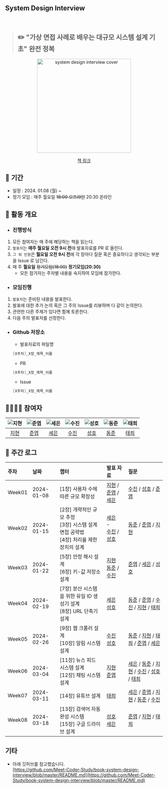 ## System Design Interview
<br>

> ## ✏️ "가상 면접 사례로 배우는 대규모 시스템 설계 기초" 완전 정복

<div align="center">
  <img src="https://image.yes24.com/goods/102819435/XL" alt="system design interview cover" width="300"/>
  <br>
  
  [책 링크](https://www.yes24.com/Product/Goods/102819435)
</div>

## 📆 기간

- 일정 : 2024. 01.08 (월) ~
- 정기 모임 : 매주 월요일 ~~18:00 오프라인~~ 20:30 온라인

## 🔎 활동 개요
- ### 진행방식
1. 모든 참여자는 매 주에 해당하는 책을 읽는다.
2. `발표자`는 **매주 월요일 오전 9시 전**에 발표자료를 PR 로 올린다.
3. `그 외 인원`은 **월요일 오전 9시 전**에 각 장마다 질문 혹은 중요하다고 생각되는 부분을 Issue 로 남긴다.
4. 매 주 **월요일** ~~정기모임(18:00)~~ **정기모임(20:30)**
    - 모든 참가자는 주차별 내용을 숙지하여 모임에 참가한다.
      
- ### 모임진행
1. `발표자`는 준비된 내용을 발표한다.
2. 발표에 대한 추가 논의 혹은 그 주의 Issue를 리뷰하며 다 같이 논의한다.
3. 관련한 다른 주제가 있다면 함께 토론한다. 
4. 다음 주의 발표자를 선정한다.

- ### Github 저장소
  - 발표자료의 파일명
  
  ```java
  [X주차]_X장_제목_이름
  ```
  
  - PR
  
  ```java
  [X주차]_X장_제목_이름
  ```
  
  - Issue
  
  ```java
  [X주차]_X장_제목_이름
  ```
## 👩‍👩‍👦‍👦 참여자
<div align="center">

|     ![지현](https://avatars.githubusercontent.com/u/31675698?v=4)     | ![준엽](https://avatars.githubusercontent.com/u/53340295?v=4) |![세은](https://avatars.githubusercontent.com/u/48899016?v=4)|![수진](https://avatars.githubusercontent.com/u/77006790?v=4)|![성호](https://avatars.githubusercontent.com/u/116167931?v=4)| ![동준](https://github.com/SSAFY-Seoul-20-Study/book-system-design-interview/assets/77006790/fd3be142-dc71-4514-8df8-2f7669524fef)|![태희](https://avatars.githubusercontent.com/u/118531617?v=4)
|:---------------------------------------------------------------:|:-------------------------------------------------------:|:---:|:-----------------------------------------------------:|:------------------------------------------------------:|:-------------------------------------------------------:|:-------------------------------------------------------:|
|                [지현](https://github.com/KimJyun)                 |         [준엽](https://github.com/JunYupK)          | [세은](https://github.com/ChoiSeEun)|           [수진](https://github.com/ss0510s)            |            [성호](https://github.com/SunghoLee98)             |            [동준](https://github.com/djh0211)             | [태희](https://github.com/nyanpasu-life)

</div>

## 💯 주간 로그
  
| 주차 |    날짜   |                         챕터                     |  발표 자료 | 질문 | 
| :- | :-------- | :-------------------------------------------------- |:-------- | :---|
| Week01 | 2024-01-08 | [1장] 사용자 수에 따른 규모 확장성 |[지현](https://github.com/SSAFY-Seoul-20-Study/book-system-design-interview/blob/main/01%EC%9E%A5/%5B1%EC%A3%BC%EC%B0%A8%5D_1-1%EC%9E%A5_%EC%82%AC%EC%9A%A9%EC%9E%90%20%EC%88%98%EC%97%90%20%EB%94%B0%EB%A5%B8%20%EA%B7%9C%EB%AA%A8%20%ED%99%95%EC%9E%A5%EC%84%B1_%EA%B9%80%EC%A7%80%ED%98%84.md) / [준엽](https://github.com/SSAFY-Seoul-20-Study/book-system-design-interview/blob/main/01%EC%9E%A5/%5B1%EC%A3%BC%EC%B0%A8%5D_1-2%EC%9E%A5_%EC%82%AC%EC%9A%A9%EC%9E%90%20%EC%88%98%EC%97%90%20%EB%94%B0%EB%A5%B8%20%EA%B7%9C%EB%AA%A8%20%ED%99%95%EC%9E%A5%EC%84%B1_%EA%B9%80%EC%A4%80%EC%97%BDmd.md) / [세은](https://github.com/SSAFY-Seoul-20-Study/book-system-design-interview/blob/main/01%EC%9E%A5/%5B1%EC%A3%BC%EC%B0%A8%5D_1-3%EC%9E%A5_%EC%82%AC%EC%9A%A9%EC%9E%90%20%EC%88%98%EC%97%90%20%EB%94%B0%EB%A5%B8%20%EA%B7%9C%EB%AA%A8%20%ED%99%95%EC%9E%A5%EC%84%B1_%EC%B5%9C%EC%84%B8%EC%9D%80.md) |[수진](https://github.com/SSAFY-Seoul-20-Study/book-system-design-interview/issues/5) / [성호](https://github.com/SSAFY-Seoul-20-Study/book-system-design-interview/issues/6) / [준엽](https://github.com/SSAFY-Seoul-20-Study/book-system-design-interview/issues/1)|
|Week02| 2024-01-15| [2장] 개략적인 규모 추정 <br> [3장] 시스템 설계 면접 공략법 <br> [4장] 처리율 제한 장치의 설계 | [세은](https://github.com/SSAFY-Seoul-20-Study/book-system-design-interview/blob/main/02%EC%9E%A5/%5B2%EC%A3%BC%EC%B0%A8%5D_2%EC%9E%A5_%EA%B0%9C%EB%9E%B5%EC%A0%81%EC%9D%B8%20%EA%B7%9C%EB%AA%A8%20%EC%B6%94%EC%A0%95_%EC%B5%9C%EC%84%B8%EC%9D%80.md)  <br> - <br> [수진](https://github.com/SSAFY-Seoul-20-Study/book-system-design-interview/blob/main/04%EC%9E%A5/%5B2%EC%A3%BC%EC%B0%A8%5D_4-1%EC%9E%A5_%EC%B2%98%EB%A6%AC%EC%9C%A8%20%EC%A0%9C%ED%95%9C%20%EC%9E%A5%EC%B9%98%EC%9D%98%20%EC%84%A4%EA%B3%84_%EB%82%A8%EC%88%98%EC%A7%84.md) / [성호](https://github.com/SSAFY-Seoul-20-Study/book-system-design-interview/blob/main/04%EC%9E%A5/%5B2%EC%A3%BC%EC%B0%A8%5D_4-2%EC%9E%A5_%EC%B2%98%EB%A6%AC%EC%9C%A8%20%EC%A0%9C%ED%95%9C%20%EC%9E%A5%EC%B9%98%EC%9D%98%20%EC%84%A4%EA%B3%84_%EC%9D%B4%EC%84%B1%ED%98%B8.md) |   [동준](https://github.com/SSAFY-Seoul-20-Study/book-system-design-interview/issues/9) / [준엽](https://github.com/SSAFY-Seoul-20-Study/book-system-design-interview/issues/7) / [지현](https://github.com/SSAFY-Seoul-20-Study/book-system-design-interview/issues/11#issue-2080690818)  |
|Week03| 2024-01-22| [5장] 안정 해시 설계 <br> [6장] 키-값 저장소 설계 |[지현](https://github.com/SSAFY-Seoul-20-Study/book-system-design-interview/blob/main/05%EC%9E%A5/%5B3%EC%A3%BC%EC%B0%A8%5D_5%EC%9E%A5_%EC%95%88%EC%A0%95%20%ED%95%B4%EC%8B%9C%20%EC%84%A4%EA%B3%84_%EA%B9%80%EC%A7%80%ED%98%84.md)<br> [동준](https://github.com/SSAFY-Seoul-20-Study/book-system-design-interview/blob/main/06%EC%9E%A5/%ED%82%A4-%EA%B0%92%20%EC%A0%80%EC%9E%A5%EC%86%8C%20%EC%84%A4%EA%B3%84%20-%201.md) / [수진](https://github.com/SSAFY-Seoul-20-Study/book-system-design-interview/blob/main/06%EC%9E%A5/%5B3%EC%A3%BC%EC%B0%A8%5D_6%EC%9E%A5_%ED%82%A4-%EA%B0%92%20%EC%A0%80%EC%9E%A5%EC%86%8C%EC%9D%98%20%EC%84%A4%EA%B3%84%5B2%5D_%EB%82%A8%EC%88%98%EC%A7%84.md)| [준엽](https://github.com/SSAFY-Seoul-20-Study/book-system-design-interview/issues/14) / [세은](https://github.com/SSAFY-Seoul-20-Study/book-system-design-interview/issues/16) / [성호](https://github.com/SSAFY-Seoul-20-Study/book-system-design-interview/issues/18)|
|Week04| 2024-02-19| [7장] 분산 시스템을 위한 유일 ID 생성기 설계 <br> [8장] URL 단축기 설계|[세은](https://github.com/SSAFY-Seoul-20-Study/book-system-design-interview/blob/main/07%EC%9E%A5/%5B4%EC%A3%BC%EC%B0%A8%5D_7%EC%9E%A5_%EB%B6%84%EC%82%B0%20%EC%8B%9C%EC%8A%A4%ED%85%9C%EC%9D%84%20%EC%9C%84%ED%95%9C%20%EC%9C%A0%EC%9D%BC%20ID%20%EC%83%9D%EC%84%B1%EA%B8%B0%20%EC%84%A4%EA%B3%84_%EC%B5%9C%EC%84%B8%EC%9D%80.md)<br>[성호](https://github.com/SSAFY-Seoul-20-Study/book-system-design-interview/blob/main/08%EC%9E%A5/%5B4%EC%A3%BC%EC%B0%A8%5D_8%EC%9E%A5_URL%20%EB%8B%A8%EC%B6%95%EA%B8%B0%20%EC%84%A4%EA%B3%84_%EC%9D%B4%EC%84%B1%ED%98%B8.md)|[동준](https://github.com/SSAFY-Seoul-20-Study/book-system-design-interview/issues/21) / [준엽](https://github.com/SSAFY-Seoul-20-Study/book-system-design-interview/issues/23) / [수진](https://github.com/SSAFY-Seoul-20-Study/book-system-design-interview/issues/24) / [지현](https://github.com/SSAFY-Seoul-20-Study/book-system-design-interview/issues/25) / [태희](https://github.com/SSAFY-Seoul-20-Study/book-system-design-interview/issues/26)|
|Week05|2024-02-26|[9장] 웹 크롤러 설계 <br> [10장] 알림 시스템 설계|[수진](https://github.com/SSAFY-Seoul-20-Study/book-system-design-interview/blob/main/9%EC%9E%A5/%5B5%EC%A3%BC%EC%B0%A8%5D_9%EC%9E%A5_%EC%9B%B9%ED%81%AC%EB%A1%A4%EB%9F%AC%EC%84%A4%EA%B3%84_%EB%82%A8%EC%88%98%EC%A7%84.md)<br>[성호](https://github.com/SSAFY-Seoul-20-Study/book-system-design-interview/blob/main/10%EC%9E%A5/%5B5%EC%A3%BC%EC%B0%A8%5D_10%EC%9E%A5_%EC%95%8C%EB%A6%BC%20%EC%8B%9C%EC%8A%A4%ED%85%9C%20%EC%84%A4%EA%B3%84_%EC%9D%B4%EC%84%B1%ED%98%B8.md)|[동준](https://github.com/SSAFY-Seoul-20-Study/book-system-design-interview/issues/28) / [지현](https://github.com/SSAFY-Seoul-20-Study/book-system-design-interview/issues/29) / [태희](https://github.com/SSAFY-Seoul-20-Study/book-system-design-interview/issues/31) / [준엽](https://github.com/SSAFY-Seoul-20-Study/book-system-design-interview/issues/32) / [세은](https://github.com/SSAFY-Seoul-20-Study/book-system-design-interview/issues/34) |
|Week06|2024-03-04|[11장] 뉴스 피드 시스템 설계 <br> [12장] 채팅 시스템 설계 |[지현](https://github.com/SSAFY-Seoul-20-Study/book-system-design-interview/blob/main/11%EC%9E%A5/%5B6%EC%A3%BC%EC%B0%A8%5D_11%EC%9E%A5_%EB%89%B4%EC%8A%A4%20%ED%94%BC%EB%93%9C%20%EC%8B%9C%EC%8A%A4%ED%85%9C%20%EC%84%A4%EA%B3%84_%EA%B9%80%EC%A7%80%ED%98%84.md) <br> [준엽](https://github.com/SSAFY-Seoul-20-Study/book-system-design-interview/blob/main/12%EC%9E%A5/%5B6%EC%A3%BC%EC%B0%A8%5D_12%EC%9E%A5_%EC%B1%84%ED%8C%85%EC%8B%9C%EC%8A%A4%ED%85%9C%EC%84%A4%EA%B3%84.md)| [세은](https://github.com/SSAFY-Seoul-20-Study/book-system-design-interview/issues/36) / [동준](https://github.com/SSAFY-Seoul-20-Study/book-system-design-interview/issues/38) / [지현](https://github.com/SSAFY-Seoul-20-Study/book-system-design-interview/issues/39) / [수진](https://github.com/SSAFY-Seoul-20-Study/book-system-design-interview/issues/40) / [성호](https://github.com/SSAFY-Seoul-20-Study/book-system-design-interview/issues/41) / [태희](https://github.com/SSAFY-Seoul-20-Study/book-system-design-interview/issues/42)|
|Week07|2024-03-11|[14장] 유튜브 설계|[태희](https://github.com/SSAFY-Seoul-20-Study/book-system-design-interview/blob/main/14%EC%9E%A5/%5B7%EC%A3%BC%EC%B0%A8%5D_14%EC%9E%A5_%EC%9C%A0%ED%8A%9C%EB%B8%8C_%EC%84%A4%EA%B3%84.md)|[세은](https://github.com/SSAFY-Seoul-20-Study/book-system-design-interview/issues/43) / [준엽](https://github.com/SSAFY-Seoul-20-Study/book-system-design-interview/issues/44) / [지현](https://github.com/SSAFY-Seoul-20-Study/book-system-design-interview/issues/45) / [동준](https://github.com/SSAFY-Seoul-20-Study/book-system-design-interview/issues/46) / [수진](https://github.com/SSAFY-Seoul-20-Study/book-system-design-interview/issues/47) 
|Week08|2024-03-18|[13장] 검색어 자동완성 시스템 <br> [15장] 구글 드라이브 설계|[성호](https://github.com/SSAFY-Seoul-20-Study/book-system-design-interview/blob/main/13%EC%9E%A5/%5B7%EC%A3%BC%EC%B0%A8%5D_13%EC%9E%A5_%EA%B2%80%EC%83%89_%EC%9E%90%EB%8F%99%EC%99%84%EC%84%B1_%EC%84%A4%EA%B3%84.md)<br>[세은](https://github.com/SSAFY-Seoul-20-Study/book-system-design-interview/blob/main/15%EC%9E%A5/%5B8%EC%A3%BC%EC%B0%A8%5D15%EC%9E%A5_%EA%B5%AC%EA%B8%80%20%EB%93%9C%EB%9D%BC%EC%9D%B4%EB%B8%8C%20%EC%84%A4%EA%B3%84_%EC%B5%9C%EC%84%B8%EC%9D%80.md)|[준엽](https://github.com/SSAFY-Seoul-20-Study/book-system-design-interview/issues/50) / [지현](https://github.com/SSAFY-Seoul-20-Study/book-system-design-interview/issues/51) / [태희](https://github.com/SSAFY-Seoul-20-Study/book-system-design-interview/issues/52)



## 기타

- 아래 깃허브를 참고했습니다.<br>
  [https://github.com/Meet-Coder-Study/book-system-design-interview/blob/master/README.md](https://github.com/Meet-Coder-Study/book-system-design-interview/blob/master/README.md)
